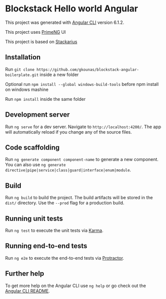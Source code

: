 # Blockstack Hello world Angular

This project was generated with [Angular CLI](https://github.com/angular/angular-cli) version 6.1.2.

This project uses [PrimeNG](https://www.primefaces.org/primeng/) UI

This project is based on [Stackarius](https://github.com/cogarius/stackarius)

## Installation
Run `git clone https://github.com/gkounas/blockstack-angular-boilerplate.git` inside a new folder

Optional run `npm install --global windows-build-tools` before npm install on windows mashine

Run `npm install` inside the same folder

## Development server

Run `ng serve` for a dev server. Navigate to `http://localhost:4200/`. The app will automatically reload if you change any of the source files.

## Code scaffolding

Run `ng generate component component-name` to generate a new component. You can also use `ng generate directive|pipe|service|class|guard|interface|enum|module`.

## Build

Run `ng build` to build the project. The build artifacts will be stored in the `dist/` directory. Use the `--prod` flag for a production build.

## Running unit tests

Run `ng test` to execute the unit tests via [Karma](https://karma-runner.github.io).

## Running end-to-end tests

Run `ng e2e` to execute the end-to-end tests via [Protractor](http://www.protractortest.org/).

## Further help

To get more help on the Angular CLI use `ng help` or go check out the [Angular CLI README](https://github.com/angular/angular-cli/blob/master/README.md).
